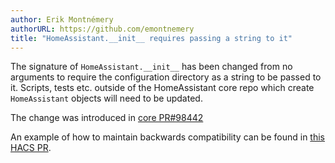 ```yaml
---
author: Erik Montnémery
authorURL: https://github.com/emontnemery
title: "HomeAssistant.__init__ requires passing a string to it"
---
```


The signature of `HomeAssistant.__init__` has been changed from no arguments to require the configuration directory as a string to be passed to it. Scripts, tests etc. outside of the HomeAssistant core repo which create `HomeAssistant` objects will need to be updated.

The change was introduced in [core PR#98442](https://github.com/home-assistant/core/pull/98442)

An example of how to maintain backwards compatibility can be found in [this HACS PR](https://github.com/hacs/integration/pull/3233/files#diff-065c5ee13b4f5b63ecbf9db332e84b7cee7c5fcaa5d3daff7d3d076ade925009).
